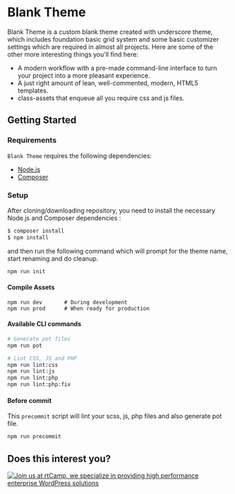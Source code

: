 Blank Theme
===

Blank Theme is a custom blank theme created with underscore theme, which includes foundation basic grid system and some basic customizer settings which are required in almost all projects. Here are some of the other more interesting things you'll find here:

* A modern workflow with a pre-made command-line interface to turn your project into a more pleasant experience.
* A just right amount of lean, well-commented, modern, HTML5 templates.
* class-assets that enqueue all you require css and js files.




Getting Started
---------------

### Requirements

`Blank Theme` requires the following dependencies:

- [Node.js](https://nodejs.org/)
- [Composer](https://getcomposer.org/)

### Setup

After cloning/downloading repository, you need to install the necessary Node.js and Composer dependencies :

```bash
$ composer install
$ npm install
```

and then run the following command which will prompt for the theme name, start renaming and do cleanup.

```bash
npm run init
```



#### Compile Assets

```
npm run dev       # During development
npm run prod      # When ready for production
```



#### Available CLI commands

```bash
# Generate pot files
npm run pot

# Lint CSS, JS and PHP
npm run lint:css
npm run lint:js
npm run lint:php
npm run lint:php:fix
```



#### Before commit

This `precommit` script will lint your scss, js, php files and also generate pot file.

```bash
npm run precommit
```



Does this interest you?
---------------
<a href="https://rtcamp.com/"><img src="https://rtcamp.com/wp-content/uploads/sites/2/2019/04/github-banner@2x.png" alt="Join us at rtCamp, we specialize in providing high performance enterprise WordPress solutions"></a>
